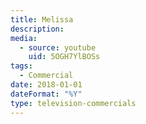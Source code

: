 ```yaml
---
title: Melissa
description: 
media:
  - source: youtube
    uid: 5OGH7YlBOSs
tags: 
  - Commercial
date: 2018-01-01
dateFormat: "%Y"
type: television-commercials
---
```

